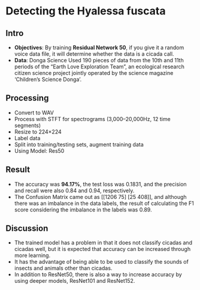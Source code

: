 # Detecting the Hyalessa fuscata

## Intro
- **Objectives**: By training **Residual Network 50**, if you give it a random voice data file, it will determine whether the data is a cicada call.
- **Data**: Donga Science Used 190 pieces of data from the 10th and 11th periods of the “Earth Love Exploration Team”, an ecological research citizen science project jointly operated by the science magazine ‘Children’s Science Donga’.

## Processing
- Convert to WAV
- Process with STFT for spectrograms (3,000–20,000Hz, 12 time segments)
- Resize to 224×224
- Label data
- Split into training/testing sets, augment training data
- Using Model: Res50

## Result
- The accuracy was **94.17%**, the test loss was 0.1831, and the precision and recall were also 0.84 and 0.94, respectively.
- The Confusion Matrix came out as [[1206 75] [25 408]], and although there was an imbalance in the data labels, the result of calculating the F1 score considering the imbalance in the labels was 0.89.

## Discussion
- The trained model has a problem in that it does not classify cicadas and cicadas well, but it is expected that accuracy can be increased through more learning.
- It has the advantage of being able to be used to classify the sounds of insects and animals other than cicadas.
- In addition to ResNet50, there is also a way to increase accuracy by using deeper models, ResNet101 and ResNet152.
